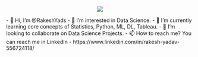 <p align="center">
  <img src="https://capsule-render.vercel.app/api?text=Hey%20Everyone!%F0%9F%95%B9%EF%B8%8F&animation=fadeIn&type=waving%22"/>
</p>
- 👋 Hi, I’m @RakeshYads
- 👀 I’m interested in Data Science.
- 🌱 I’m currently learning core concepts of Statistics, Python, ML, DL, Tableau.
- 💞️ I’m looking to collaborate on Data Science Projects.
- 📫 How to reach me? You can reach me in LinkedIn - https://www.linkedin.com/in/rakesh-yadav-556724118/

<!---
RakeshYads/RakeshYads is a ✨ special ✨ repository because its `README.md` (this file) appears on your GitHub profile.
You can click the Preview link to take a look at your changes.
--->
